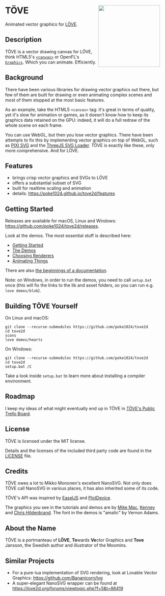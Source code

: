 # TÖVE <img align="right" src="https://github.com/poke1024/tove2d/blob/master/docs/tutorials/images/tovelogo.png" height="200">
Animated vector graphics for [LÖVE](https://love2d.org/).

## Description
TÖVE is a vector drawing canvas for LÖVE, think HTML5's <a href="https://developer.mozilla.org/en-US/docs/Web/API/Canvas_API">`<canvas>`</a> or  OpenFL's <a href="https://api.openfl.org/openfl/display/Graphics.html">`Graphics`</a>. Which you can animate. Efficiently.

## Background
There have been various libraries for drawing vector graphics out there, but few of them are built for drawing or even animating complex scenes and most of them stopped at the most basic features.

As an example, take the HTML5 `<canvas>` tag: it's great in terms of quality, yet it's slow for animation or games, as it doesn't know how to keep its graphics data retained on the GPU: indeed, it will do a full redraw of the whole scene on each frame.

You can use WebGL, but then you lose vector graphics. There have been attempts to fix this by implementing vector graphics on top of WebGL, such as <a href="https://github.com/bigtimebuddy/pixi-svg">PIXI SVG</a> and the <a href="https://threejs.org/docs/#examples/loaders/SVGLoader">ThreeJS SVG Loader</a>. TÖVE is exactly like these, only more comprehensive. And for LÖVE.

## Features
* brings crisp vector graphics and SVGs to LÖVE
* offers a substantial subset of SVG
* built for realtime scaling and animation
* details: https://poke1024.github.io/tove2d/features

## Getting Started
Releases are available for macOS, Linux and Windows: https://github.com/poke1024/tove2d/releases.

Look at the demos. The most essential stuff is described here:

* [Getting Started](docs/tutorials/Getting_Started.md)
* [The Demos](docs/tutorials/Demos.md)
* [Choosing Renderers](docs/tutorials/Renderers.md)
* [Animating Things](docs/tutorials/Animation.md)

There are also [the beginnings of a documentation](https://poke1024.github.io/tove2d/).

Note: on Windows, in order to run the demos, you need to call `setup.bat` once (this
will fix the links to the lib and asset folders, so you can run e.g. `love demos/blob`).

## Building TÖVE Yourself

On Linux and macOS:

```
git clone --recurse-submodules https://github.com/poke1024/tove2d
cd tove2d
scons
love demos/hearts
```

On Windows:

```
git clone --recurse-submodules https://github.com/poke1024/tove2d
cd tove2d
setup.bat /C
```

Take a look inside `setup.bat` to learn more about installing a compiler environment.

## Roadmap

I keep my ideas of what might eventually end up in TÖVE in [TÖVE's Public Trello Board](https://trello.com/b/p5nWCZVC/t%C3%B6ve).

## License
TÖVE is licensed under the MIT license.

Details and the licenses of the included third party code are found in the [LICENSE](https://github.com/poke1024/tove2d/blob/master/LICENSE) file.

## Credits
TÖVE owes a lot to Mikko Mononen's excellent NanoSVG. Not only does TÖVE call NanoSVG in various places, it has also inherited some of its code.

TÖVE's API was inspired by [EaselJS](https://www.createjs.com/easeljs) and [PlotDevice](https://plotdevice.io/PlotDevice).

The graphics you see in the tutorials and demos are by [Mike Mac](https://mikemac2d.itch.io), [Kenney](https://kenney.nl/) and [Chris Hildenbrand](https://2dgameartguru.com/). The font in the demos is "amatic" by Vernon Adams. 

## About the Name
TÖVE is a portmanteau of **LÖVE**, **To**wards **Ve**ctor Graphics and **Tove** Jansson, the Swedish author and illustrator of the Moomins.

## Similar Projects
* For a pure-lua implementation of SVG rendering, look at Lovable Vector Graphics: https://github.com/Bananicorn/lvg
* A super-elegant NanoSVG wrapper can be found at https://love2d.org/forums/viewtopic.php?f=5&t=86419
